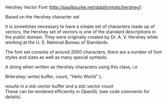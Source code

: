 Hershey Vector Font (http://paulbourke.net/dataformats/hershey/)

 Based on the Hershey character set

 It is sometimes necessary to have a simple set of characters made up of vectors, 
 the Hershey set of vectors is one of the standard descriptions in the public domain. 
 They were originally created by Dr. A. V. Hershey while working at the U. S. National Bureau of Standards.

 The font set consists of around 2000 characters, there are a number of font styles 
 and sizes as well as many special symbols.
 
 A string when written as Hershey characters using this class, i.e
 
 BHershey::write( buffer,  count, "Hello World" );
 
 results in a std::vector<float> buffer and a std::vector<int> count  
 These can be rendered efficiently in OpenGL (see code comments for details).
